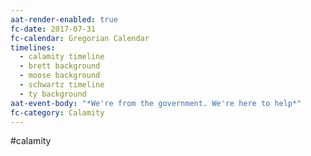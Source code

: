 ```yaml
---
aat-render-enabled: true
fc-date: 2017-07-31
fc-calendar: Gregorian Calendar
timelines:
  - calamity timeline
  - brett background
  - moose background
  - schwartz timeline
  - ty background
aat-event-body: "*We're from the government. We're here to help*"
fc-category: Calamity
---
```

#calamity 